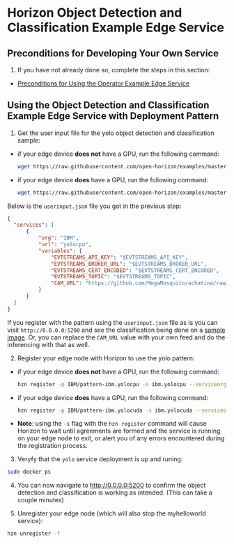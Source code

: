 # Horizon Object Detection and Classification Example Edge Service

## Preconditions for Developing Your Own Service

1. If you have not already done so, complete the steps in this section:

  - [Preconditions for Using the Operator Example Edge Service](UsingPolicy.md#preconditions)
  
## <a id=using-operator-pattern></a> Using the Object Detection and Classification Example Edge Service with Deployment Pattern

1. Get the user input file for the yolo object detection and classification sample:
- if your edge device **does not** have a GPU, run the following command:
  ```bash
  wget https://raw.githubusercontent.com/open-horizon/examples/master/edge/services/visual_inferencing/yolocpu/horizon/userinput.json
  ```
- if your edge device **does** have a GPU, run the following command:
  ```bash
  wget https://raw.githubusercontent.com/open-horizon/examples/master/edge/services/visual_inferencing/yolocuda/horizon/userinput.json
  ```
Below is the `userinput.json` file you got in the previous step:
  ```json
  {
    "services": [
        {
            "org": "IBM",
            "url": "yolocpu",
            "variables": {
                "EVTSTREAMS_API_KEY": "$EVTSTREAMS_API_KEY",
                "EVTSTREAMS_BROKER_URL": "$EVTSTREAMS_BROKER_URL",
                "EVTSTREAMS_CERT_ENCODED": "$EVTSTREAMS_CERT_ENCODED",
                "EVTSTREAMS_TOPIC": "$EVTSTREAMS_TOPIC",
                "CAM_URL": "https://github.com/MegaMosquito/achatina/raw/master/shared/restcam/mock.jpg"
            }
        }
    ]
  }
  ```
If you register with the pattern using the `userinput.json` file as is you can visit `http://0.0.0.0:5200` and see the classification being done on a [sample image](https://github.com/open-horizon/examples/tree/achatina/edge/services/visual_inferencing#object-detection-and-classification). Or, you can replace the `CAM_URL` value with your own feed and do the inferencing with that as well.  

2. Register your edge node with Horizon to use the yolo pattern:
- if your edge device **does not** have a GPU, run the following command:
  ```bash
  hzn register -p IBM/pattern-ibm.yolocpu -s ibm.yolocpu --serviceorg IBM -f userinput.json
  ```
- if your edge device **does** have a GPU, run the following command:
  ```bash
  hzn register -p IBM/pattern-ibm.yolocuda -s ibm.yolocuda --serviceorg IBM -f userinput.json
  ```
 - **Note**: using the `-s` flag with the `hzn register` command will cause Horizon to wait until agreements are formed and the service is running on your edge node to exit, or alert you of any errors encountered during the registration process. 

3. Veryfy that the `yolo` service deployment is up and runing:
  ```bash 
  sudo docker ps
  ```
4. You can now navigate to http://0.0.0.0:5200 to confirm the object detection and classification is working as intended. (This can take a couple minutes)

5. Unregister your edge node (which will also stop the myhelloworld service):
```bash
hzn unregister -f
```
